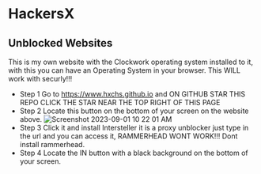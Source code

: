 # HackersX

## Unblocked Websites
This is my own website with the Clockwork operating system installed to it, with this you can have an Operating System in your browser. This WILL work with securly!!! 

* Step 1 Go to https://www.hxchs.github.io and ON GITHUB STAR THIS REPO CLICK THE STAR NEAR THE TOP RIGHT OF THIS PAGE
* Step 2 Locate this button on the bottom of your screen on the website above. ![Screenshot 2023-09-01 10 22 01 AM](https://github.com/HXCHS/HackersX/assets/113638066/3d00c17c-c7c5-46b3-b7be-e91c09880432)
* Step 3 Click it and install Intersteller it is a proxy unblocker just type in the url and you can access it, RAMMERHEAD WONT WORK!!! Dont install rammerhead.
* Step 4 Locate the IN button with a black background on the bottom of your screen.

